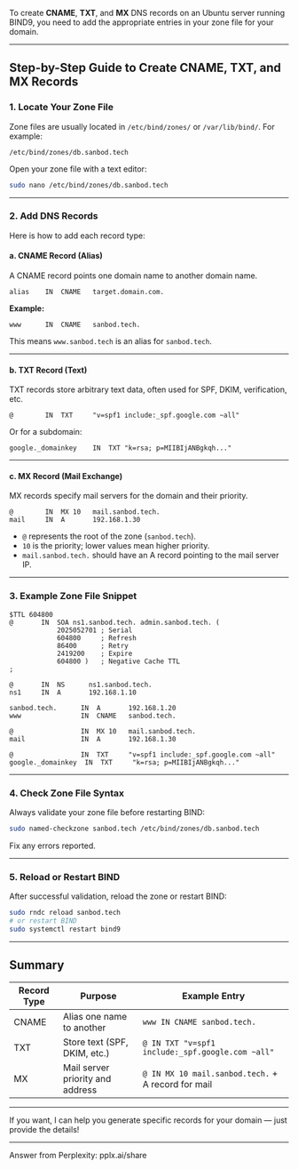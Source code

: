 To create **CNAME**, **TXT**, and **MX** DNS records on an Ubuntu server running BIND9, you need to add the appropriate entries in your zone file for your domain.

---

## Step-by-Step Guide to Create CNAME, TXT, and MX Records

### 1. Locate Your Zone File

Zone files are usually located in `/etc/bind/zones/` or `/var/lib/bind/`. For example:

```
/etc/bind/zones/db.sanbod.tech
```

Open your zone file with a text editor:

```bash
sudo nano /etc/bind/zones/db.sanbod.tech
```

---

### 2. Add DNS Records

Here is how to add each record type:

#### a. CNAME Record (Alias)

A CNAME record points one domain name to another domain name.

```dns
alias    IN  CNAME   target.domain.com.
```

**Example:**

```dns
www      IN  CNAME   sanbod.tech.
```

This means `www.sanbod.tech` is an alias for `sanbod.tech`.

---

#### b. TXT Record (Text)

TXT records store arbitrary text data, often used for SPF, DKIM, verification, etc.

```dns
@        IN  TXT     "v=spf1 include:_spf.google.com ~all"
```

Or for a subdomain:

```dns
google._domainkey    IN  TXT "k=rsa; p=MIIBIjANBgkqh..."
```

---

#### c. MX Record (Mail Exchange)

MX records specify mail servers for the domain and their priority.

```dns
@        IN  MX 10   mail.sanbod.tech.
mail     IN  A       192.168.1.30
```

- `@` represents the root of the zone (`sanbod.tech`).
- `10` is the priority; lower values mean higher priority.
- `mail.sanbod.tech.` should have an A record pointing to the mail server IP.

---

### 3. Example Zone File Snippet

```dns
$TTL 604800
@       IN  SOA ns1.sanbod.tech. admin.sanbod.tech. (
            2025052701 ; Serial
            604800     ; Refresh
            86400      ; Retry
            2419200    ; Expire
            604800 )   ; Negative Cache TTL
;

@       IN  NS      ns1.sanbod.tech.
ns1     IN  A       192.168.1.10

sanbod.tech.      IN  A       192.168.1.20
www               IN  CNAME   sanbod.tech.

@                 IN  MX 10   mail.sanbod.tech.
mail              IN  A       192.168.1.30

@                 IN  TXT     "v=spf1 include:_spf.google.com ~all"
google._domainkey  IN  TXT     "k=rsa; p=MIIBIjANBgkqh..."
```

---

### 4. Check Zone File Syntax

Always validate your zone file before restarting BIND:

```bash
sudo named-checkzone sanbod.tech /etc/bind/zones/db.sanbod.tech
```

Fix any errors reported.

---

### 5. Reload or Restart BIND

After successful validation, reload the zone or restart BIND:

```bash
sudo rndc reload sanbod.tech
# or restart BIND
sudo systemctl restart bind9
```

---

## Summary

| Record Type | Purpose                          | Example Entry                              |
|-------------|---------------------------------|-------------------------------------------|
| CNAME       | Alias one name to another       | `www IN CNAME sanbod.tech.`               |
| TXT         | Store text (SPF, DKIM, etc.)    | `@ IN TXT "v=spf1 include:_spf.google.com ~all"` |
| MX          | Mail server priority and address| `@ IN MX 10 mail.sanbod.tech.` + A record for mail |

---

If you want, I can help you generate specific records for your domain — just provide the details!

---
Answer from Perplexity: pplx.ai/share
